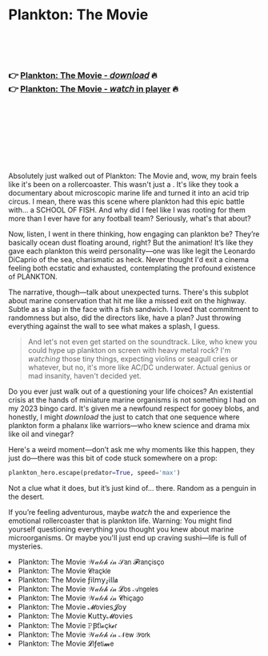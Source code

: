 <h1>Plankton: The Movie</h1>

<br><br><br>

<h3>👉 <a href="https://Nells-jberenexan1988.github.io/torgucsjsp/">Plankton: The Movie - 𝘥𝘰𝘸𝘯𝘭𝘰𝘢𝘥</a> 🔥<br>
👉 <a href="https://Nells-jberenexan1988.github.io/torgucsjsp/">Plankton: The Movie - 𝘸𝘢𝘵𝘤𝘩 in player</a> 🔥
</h3>



<br><br><br><br><br><br><br>


Absolutely just walked out of Plankton: The Movie and, wow, my brain feels like it's been on a rollercoaster. This wasn't just a  . It's like they took a documentary about microscopic marine life and turned it into an acid trip circus. I mean, there was this scene where plankton had this epic battle with... a SCHOOL OF FISH. And why did I feel like I was rooting for them more than I ever have for any football team? Seriously, what's that about?

Now, listen, I went in there thinking, how engaging can plankton be? They’re basically ocean dust floating around, right? But the animation! It’s like they gave each plankton this weird personality—one was like legit the Leonardo DiCaprio of the sea, charismatic as heck. Never thought I'd exit a cinema feeling both ecstatic and exhausted, contemplating the profound existence of PLANKTON.

The narrative, though—talk about unexpected turns. There's this subplot about marine conservation that hit me like a missed exit on the highway. Subtle as a slap in the face with a fish sandwich. I loved that commitment to randomness but also, did the directors like, have a plan? Just throwing everything against the wall to see what makes a splash, I guess.

> And let's not even get started on the soundtrack. Like, who knew you could hype up plankton on screen with heavy metal rock? I'm 𝘸𝘢𝘵𝘤𝘩𝘪𝘯𝘨 those tiny things, expecting violins or seagull cries or whatever, but no, it's more like AC/DC underwater. Actual genius or mad insanity, haven't decided yet.

Do you ever just walk out of a   questioning your life choices? An existential crisis at the hands of miniature marine organisms is not something I had on my 2023 bingo card. It's given me a newfound respect for gooey blobs, and honestly, I might 𝘥𝘰𝘸𝘯𝘭𝘰𝘢𝘥 the   just to catch that one sequence where plankton form a phalanx like warriors—who knew science and drama mix like oil and vinegar?

Here's a weird moment—don’t ask me why moments like this happen, they just do—there was this bit of code stuck somewhere on a prop:
```python
plankton_hero.escape(predator=True, speed='max')
```
Not a clue what it does, but it’s just kind of… there. Random as a penguin in the desert.

If you’re feeling adventurous, maybe 𝘸𝘢𝘵𝘤𝘩 the   and experience the emotional rollercoaster that is plankton life. Warning: You might find yourself questioning everything you thought you knew about marine microorganisms. Or maybe you'll just end up craving sushi—life is full of mysteries.

<li>Plankton: The Movie 𝒲𝒶𝓉𝒸𝒽 𝒾𝓃 𝒮𝖺𝗇 𝓕𝗋𝖺𝗇ç𝗂𝗌ç𝗈</li>
<li>Plankton: The Movie 𝓒𝗋𝖺ç𝗄𝗅𝖾</li>
<li>Plankton: The Movie ƒ𝗂𝗅𝗆𝗒𝓏𝗂𝗅𝗅𝖆</li>
<li>Plankton: The Movie 𝒲𝒶𝓉𝒸𝒽 𝒾𝓃 𝓛𝗈𝗌 𝒜𝗇𝗀𝖾𝗅𝖾𝗌</li>
<li>Plankton: The Movie 𝒲𝒶𝓉𝒸𝒽 𝒾𝓃 𝓒𝗁𝗂ç𝖺𝗀𝗈</li>
<li>Plankton: The Movie 𝓜𝗈ν𝗂𝖾𝗌𝓙𝗈𝗒</li>
<li>Plankton: The Movie Ҝ𝗎𝗍𝗍𝗒𝓜𝗈ν𝗂𝖾𝗌</li>
<li>Plankton: The Movie 𝙿Ꞵť𝗅𝓸ç𝗄𝓮𝗋</li>
<li>Plankton: The Movie 𝒲𝒶𝓉𝒸𝒽 𝒾𝓃 𝒩𝖾𝗐 𝒴𝗈𝗋𝗄</li>
<li>Plankton: The Movie 𝓛𝗂ƒ𝖾𝗍𝗂𝓶𝖾</li>
